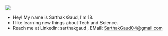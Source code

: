 ![](https://komarev.com/ghpvc/?username=iminoaru&label=PROFILE+VISITS&color=orange)

- Hey! My name is Sarthak Gaud, I'm 18. 
- I like learning new things about Tech and Science.
- Reach me at Linkedin: sarthakgaud , EMail: SarthakGaud04@gmail.com

<!---
iminoaru/iminoaru is a ✨ special ✨ repository because its `README.md` (this file) appears on your GitHub profile.
You can click the Preview link to take a look at your changes.
--->
